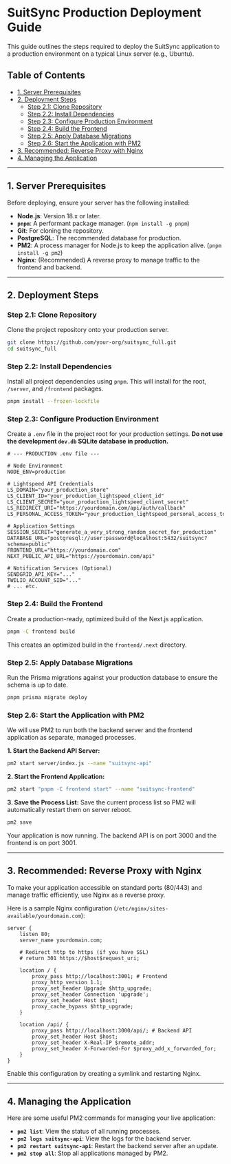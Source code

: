 # SuitSync Production Deployment Guide

This guide outlines the steps required to deploy the SuitSync application to a production environment on a typical Linux server (e.g., Ubuntu).

## Table of Contents
- [1. Server Prerequisites](#1-server-prerequisites)
- [2. Deployment Steps](#2-deployment-steps)
  - [Step 2.1: Clone Repository](#step-21-clone-repository)
  - [Step 2.2: Install Dependencies](#step-22-install-dependencies)
  - [Step 2.3: Configure Production Environment](#step-23-configure-production-environment)
  - [Step 2.4: Build the Frontend](#step-24-build-the-frontend)
  - [Step 2.5: Apply Database Migrations](#step-25-apply-database-migrations)
  - [Step 2.6: Start the Application with PM2](#step-26-start-the-application-with-pm2)
- [3. Recommended: Reverse Proxy with Nginx](#3-recommended-reverse-proxy-with-nginx)
- [4. Managing the Application](#4-managing-the-application)

---

## 1. Server Prerequisites

Before deploying, ensure your server has the following installed:
- **Node.js**: Version 18.x or later.
- **`pnpm`**: A performant package manager. (`npm install -g pnpm`)
- **Git**: For cloning the repository.
- **PostgreSQL**: The recommended database for production.
- **PM2**: A process manager for Node.js to keep the application alive. (`pnpm install -g pm2`)
- **Nginx**: (Recommended) A reverse proxy to manage traffic to the frontend and backend.

---

## 2. Deployment Steps

### Step 2.1: Clone Repository
Clone the project repository onto your production server.
```sh
git clone https://github.com/your-org/suitsync_full.git
cd suitsync_full
```

### Step 2.2: Install Dependencies
Install all project dependencies using `pnpm`. This will install for the root, `/server`, and `/frontend` packages.
```sh
pnpm install --frozen-lockfile
```

### Step 2.3: Configure Production Environment
Create a `.env` file in the project root for your production settings. **Do not use the development `dev.db` SQLite database in production.**

```dotenv
# --- PRODUCTION .env file ---

# Node Environment
NODE_ENV=production

# Lightspeed API Credentials
LS_DOMAIN="your_production_store"
LS_CLIENT_ID="your_production_lightspeed_client_id"
LS_CLIENT_SECRET="your_production_lightspeed_client_secret"
LS_REDIRECT_URI="https://yourdomain.com/api/auth/callback"
LS_PERSONAL_ACCESS_TOKEN="your_production_lightspeed_personal_access_token"

# Application Settings
SESSION_SECRET="generate_a_very_strong_random_secret_for_production"
DATABASE_URL="postgresql://user:password@localhost:5432/suitsync?schema=public"
FRONTEND_URL="https://yourdomain.com"
NEXT_PUBLIC_API_URL="https://yourdomain.com/api"

# Notification Services (Optional)
SENDGRID_API_KEY="..."
TWILIO_ACCOUNT_SID="..."
# ... etc.
```

### Step 2.4: Build the Frontend
Create a production-ready, optimized build of the Next.js application.
```sh
pnpm -C frontend build
```
This creates an optimized build in the `frontend/.next` directory.

### Step 2.5: Apply Database Migrations
Run the Prisma migrations against your production database to ensure the schema is up to date.
```sh
pnpm prisma migrate deploy
```

### Step 2.6: Start the Application with PM2
We will use PM2 to run both the backend server and the frontend application as separate, managed processes.

**1. Start the Backend API Server:**
```sh
pm2 start server/index.js --name "suitsync-api"
```

**2. Start the Frontend Application:**
```sh
pm2 start "pnpm -C frontend start" --name "suitsync-frontend"
```

**3. Save the Process List:**
Save the current process list so PM2 will automatically restart them on server reboot.
```sh
pm2 save
```

Your application is now running. The backend API is on port 3000 and the frontend is on port 3001.

---

## 3. Recommended: Reverse Proxy with Nginx

To make your application accessible on standard ports (80/443) and manage traffic efficiently, use Nginx as a reverse proxy.

Here is a sample Nginx configuration (`/etc/nginx/sites-available/yourdomain.com`):
```nginx
server {
    listen 80;
    server_name yourdomain.com;

    # Redirect http to https (if you have SSL)
    # return 301 https://$host$request_uri;

    location / {
        proxy_pass http://localhost:3001; # Frontend
        proxy_http_version 1.1;
        proxy_set_header Upgrade $http_upgrade;
        proxy_set_header Connection 'upgrade';
        proxy_set_header Host $host;
        proxy_cache_bypass $http_upgrade;
    }

    location /api/ {
        proxy_pass http://localhost:3000/api/; # Backend API
        proxy_set_header Host $host;
        proxy_set_header X-Real-IP $remote_addr;
        proxy_set_header X-Forwarded-For $proxy_add_x_forwarded_for;
    }
}
```
Enable this configuration by creating a symlink and restarting Nginx.

---

## 4. Managing the Application

Here are some useful PM2 commands for managing your live application:

- **`pm2 list`**: View the status of all running processes.
- **`pm2 logs suitsync-api`**: View the logs for the backend server.
- **`pm2 restart suitsync-api`**: Restart the backend server after an update.
- **`pm2 stop all`**: Stop all applications managed by PM2.
``` 